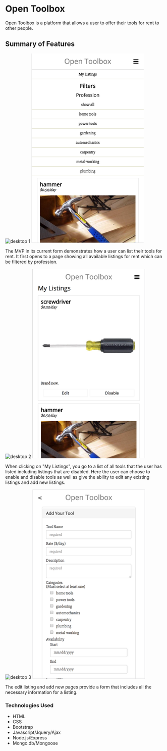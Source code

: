
Open Toolbox
============

Open Toolbox is a platform that allows a user to offer their tools for rent to other people.

Summary of Features
-------------------

![desktop 1](/screenshots/destop-1.png) ![mobile 1](/screenshots/mobile-1.png)

The MVP in its current form demonstrates how a user can list their tools for rent. It first opens to a page showing all available listings for rent which can be filtered by profession.

![desktop 2](/screenshots/destop-2.png) ![mobile 2](/screenshots/mobile-2.png)

When clicking on "My Listings", you go to a list of all tools that the user has listed including listings that are disabled. Here the user can choose to enable and disable tools as well as give the ability to edit any existing listings and add new listings.

![desktop 3](/screenshots/destop-3.png) ![mobile 3](/screenshots/mobile-3.png)

The edit listing and add new pages provide a form that includes all the necessary information for a listing.

### Technologies Used

- HTML
- CSS
- Bootstrap
- Javascript/Jquery/Ajax
- Node.js/Express
- Mongo.db/Mongoose
